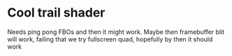 # Cool trail shader

Needs ping pong FBOs and then it might work.
Maybe then framebuffer blit will work, failing that we try fullscreen quad, hopefully by then it should work